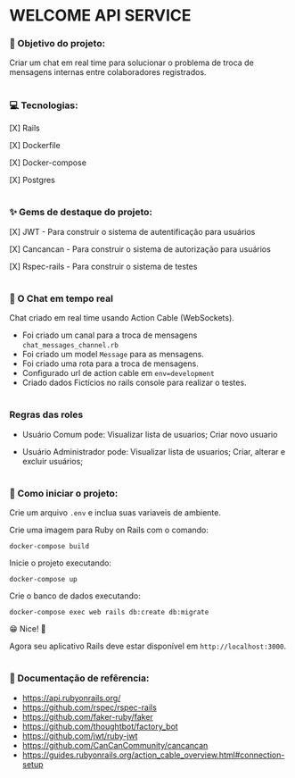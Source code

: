 # WELCOME API SERVICE

### 🎯 Objetivo do projeto: 

Criar um chat em real time para solucionar o problema de troca de mensagens internas entre colaboradores registrados.

#

### 💻 Tecnologias:

[X] Rails 

[X] Dockerfile

[X] Docker-compose

[X] Postgres

#

### ✨ Gems de destaque do projeto:

[X] JWT - Para construir o sistema de autentificação para usuários

[X] Cancancan - Para construir o sistema de autorização para usuários

[X] Rspec-rails - Para construir o sistema de testes

#

### 💬 O Chat em tempo real 

Chat criado em real time usando Action Cable (WebSockets).
- Foi criado um canal para a troca de mensagens `chat_messages_channel.rb`
- Foi criado um model `Message` para as mensagens.
- Foi criado uma rota para a troca de mensagens.
- Configurado url de action cable em `env=development`
- Criado dados Fictícios no rails console para realizar o testes.

#

### Regras das roles 

- Usuário Comum pode:
Visualizar lista de usuarios; Criar novo usuario

- Usuário Administrador pode: Visualizar lista de usuarios; Criar, alterar e excluir usuários;

#

### 🏁 Como iniciar o projeto:

Crie um arquivo `.env` e inclua suas variaveis de ambiente.

Crie uma imagem para Ruby on Rails com o comando:

`docker-compose build`

Inicie o projeto executando:

`docker-compose up`

Crie o banco de dados executando:

`docker-compose exec web rails db:create db:migrate`

😁 Nice! 🚀 

Agora seu aplicativo Rails deve estar disponível em `http://localhost:3000`.

#

### 📕 Documentação de refêrencia:

- https://api.rubyonrails.org/
- https://github.com/rspec/rspec-rails
- https://github.com/faker-ruby/faker
- https://github.com/thoughtbot/factory_bot
- https://github.com/jwt/ruby-jwt
- https://github.com/CanCanCommunity/cancancan 
- https://guides.rubyonrails.org/action_cable_overview.html#connection-setup